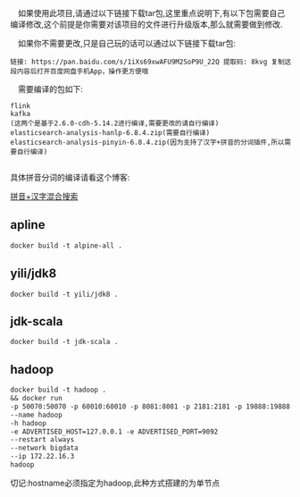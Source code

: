 

&emsp;如果使用此项目,请通过以下链接下载tar包,这里重点说明下,有以下包需要自己编译修改,这个前提是你需要对该项目的文件进行升级版本,那么就需要做到修改.

&emsp;如果你不需要更改,只是自己玩的话可以通过以下链接下载tar包:

```
链接: https://pan.baidu.com/s/1iXs69xwAFU9M2SoP9U_22Q 提取码: 8kvg 复制这段内容后打开百度网盘手机App，操作更方便哦
```

&emsp;需要编译的包如下:

```
flink 
kafka
(这两个是基于2.6.0-cdh-5.14.2进行编译,需要更改的请自行编译)
elasticsearch-analysis-hanlp-6.8.4.zip(需要自行编译)
elasticsearch-analysis-pinyin-6.8.4.zip(因为支持了汉字+拼音的分词插件,所以需要自行编译)


```

具体拼音分词的编译请看这个博客:

[拼音+汉字混合搜索](https://blog.csdn.net/weixin_40334693/article/details/103438471)

## apline

```dockerfile
docker build -t alpine-all .
```

## yili/jdk8 

```
docker build -t yili/jdk8 .
```

## jdk-scala

```
docker build -t jdk-scala .
```

## hadoop

```dockerfile
docker build -t hadoop .
&& docker run
-p 50070:50070 -p 60010:60010 -p 8081:8081 -p 2181:2181 -p 19888:19888 -p 8020:8020 -p 9092:9092 -p 9000:9000 -p 8088:8088 -p 16201:16201 -p 16301:16301 -p 8085:8085 -p 9095:9095
--name hadoop
-h hadoop
-e ADVERTISED_HOST=127.0.0.1 -e ADVERTISED_PORT=9092
--restart always
--network bigdata
--ip 172.22.16.3
hadoop 
```

切记:hostname必须指定为hadoop,此种方式搭建的为单节点



